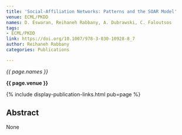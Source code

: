 ```yaml
---
title: 'Social-Affiliation Networks: Patterns and the SOAR Model'
venue: ECML/PKDD
names: D. Eswaran, Reihaneh Rabbany, A. Dubrawski, C. Faloutsos
tags:
- ECML/PKDD
link: https://doi.org/10.1007/978-3-030-10928-8_7
author: Reihaneh Rabbany
categories: Publications

---
```


*{{ page.names }}*

**{{ page.venue }}**

{% include display-publication-links.html pub=page %}

## Abstract

None